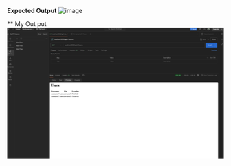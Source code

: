 **Expected Output**
<img width="1786" alt="image" src="https://github.com/user-attachments/assets/e5106e7a-c7a3-4bf0-852d-7947954bc5a4">

** My Out put 
![screenshot](screenshot.png)
